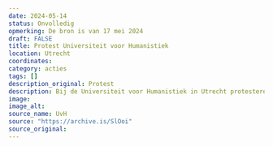```yaml
---
date: 2024-05-14
status: Onvolledig
opmerking: De bron is van 17 mei 2024
draft: FALSE
title: Protest Universiteit voor Humanistiek
location: Utrecht
coordinates: 
category: acties
tags: []
description_original: Protest
description: Bij de Universiteit voor Humanistiek in Utrecht protesteren studenten en docenten voor Gaza. Zij roepen hun universiteit op om zich uit te spreken tegen de genocide.
image: 
image_alt: 
source_name: UvH
source: "https://archive.is/SlOoi"
source_original: 
---
```

